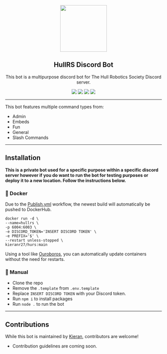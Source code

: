 <div align="center">

<img src="https://cdn.discordapp.com/avatars/981931735400988702/cc5e6e40c52bb7de459156fd162c9d7a.webp" width="150" height="150">

## HullRS Discord Bot

This bot is a multipurpose discord bot for The Hull Robotics Society Discord server. 

<img src="https://img.shields.io/github/workflow/status/hullcss/hullcss-discord-bot/Publish%20Docker%20image?style=for-the-badge">
<img src="https://img.shields.io/badge/Discord.JS-13.10.2-blue?style=for-the-badge&logo=DISCORD" />
<img src="https://img.shields.io/badge/Node%20Version-16.16.0-brightgreen?style=for-the-badge&logo=Node.js">
<img src="https://img.shields.io/badge/License-MIT-brightgreen?style=for-the-badge">
</div align="center">

---

This bot features multiple command types from:
* Admin
* Embeds
* Fun
* General
* Slash Commands

---
## Installation 
**This is a private bot used for a specific purpose within a specific discord server however if you do want to run the bot for testing purposes or deploy it to a new location. Follow the instructions below.** 

### 🐋 Docker 
Due to the [Publish.yml](.github/workflows/publish.yml) workflow, the newest build will automatically be pushed to DockerHub.

```docker
docker run -d \
--name=hullrs \
-p 6004:6003 \
-e DISCORD_TOKEN='INSERT DISCORD TOKEN' \
-e PREFIX='$' \
--restart unless-stopped \
kieranr27/hurs:main
```
Using a tool like [Ouroboros](https://github.com/pyouroboros/ouroboros), you can automatically update containers without the need for restarts.


### 👷 Manual
- Clone the repo 
- Remove the `.template` from `.env.template`
- Replace `INSERT DISCORD TOKEN` with your Discord token.
- Run `npm i` to install packages
- Run `node .` to run the bot

---
## Contributions
While this bot is maintained by [Kieran](https://github.com/KieranRobson), contributors are welcome! 
- Contribution guidelines are coming soon.